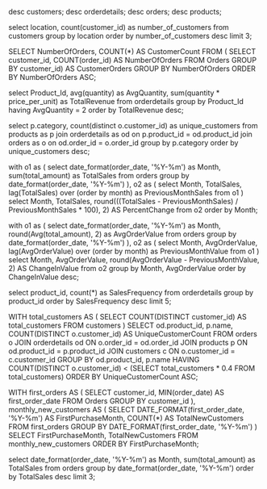 desc customers;
desc orderdetails;
desc orders;
desc products;

select location, count(customer_id) as number_of_customers
from customers
group by location
order by number_of_customers desc
limit 3;

SELECT NumberOfOrders, COUNT(*) AS CustomerCount
FROM 
(
	SELECT customer_id, COUNT(order_id) AS NumberOfOrders
    FROM Orders
    GROUP BY customer_id) AS CustomerOrders
GROUP BY NumberOfOrders
ORDER BY NumberOfOrders ASC;

select Product_Id, avg(quantity) as AvgQuantity, sum(quantity * price_per_unit) as TotalRevenue
from orderdetails
group by Product_Id
having AvgQuantity = 2
order by TotalRevenue desc;

select p.category, count(distinct o.customer_id) as unique_customers
from products as p
join orderdetails as od on p.product_id = od.product_id
join orders as o on od.order_id = o.order_id
group by p.category
order by unique_customers desc;

with o1 as (
	select date_format(order_date, '%Y-%m') as Month, sum(total_amount) as TotalSales
    from orders
    group by date_format(order_date, '%Y-%m')
),
o2 as (
	select Month, TotalSales, lag(TotalSales) over (order by month) as PreviousMonthSales
    from o1
)
select Month, TotalSales, round(((TotalSales - PreviousMonthSales) / PreviousMonthSales * 100), 2)
AS PercentChange
from o2
order by Month;

with o1 as (
	select date_format(order_date, '%Y-%m') as Month, round(Avg(total_amount), 2) as AvgOrderValue
    from orders
    group by date_format(order_date, '%Y-%m')
),
o2 as (
	select Month, AvgOrderValue, lag(AvgOrderValue) over (order by month) as PreviousMonthValue
    from o1
)
select Month, AvgOrderValue, round(AvgOrderValue - PreviousMonthValue, 2) AS ChangeInValue
from o2
group by Month, AvgOrderValue
order by ChangeInValue desc;

select product_id, count(*) as SalesFrequency
from orderdetails
group by product_id
order by SalesFrequency desc
limit 5;

WITH total_customers AS (
    SELECT COUNT(DISTINCT customer_id) AS total_customers
    FROM customers
)
SELECT od.product_id, p.name, COUNT(DISTINCT o.customer_id) AS UniqueCustomerCount
FROM orders o
JOIN orderdetails od ON o.order_id = od.order_id
JOIN products p ON od.product_id = p.product_id
JOIN customers c ON o.customer_id = c.customer_id
GROUP BY od.product_id, p.name
HAVING COUNT(DISTINCT o.customer_id) < (SELECT total_customers * 0.4 FROM total_customers)
ORDER BY UniqueCustomerCount ASC;

WITH first_orders AS (
    SELECT customer_id, MIN(order_date) AS first_order_date
    FROM Orders
    GROUP BY customer_id
),
monthly_new_customers AS (
    SELECT DATE_FORMAT(first_order_date, '%Y-%m') AS FirstPurchaseMonth, COUNT(*) AS TotalNewCustomers
    FROM first_orders
    GROUP BY DATE_FORMAT(first_order_date, '%Y-%m')
)
SELECT FirstPurchaseMonth, TotalNewCustomers
FROM monthly_new_customers
ORDER BY FirstPurchaseMonth;

select date_format(order_date, '%Y-%m') as Month, sum(total_amount) as TotalSales
from orders
group by date_format(order_date, '%Y-%m')
order by TotalSales desc
limit 3;

